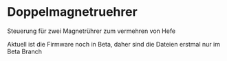 # Doppelmagnetruehrer
Steuerung für zwei Magnetrührer zum vermehren von Hefe

Aktuell ist die Firmware noch in Beta, daher sind die Dateien erstmal nur im Beta Branch
